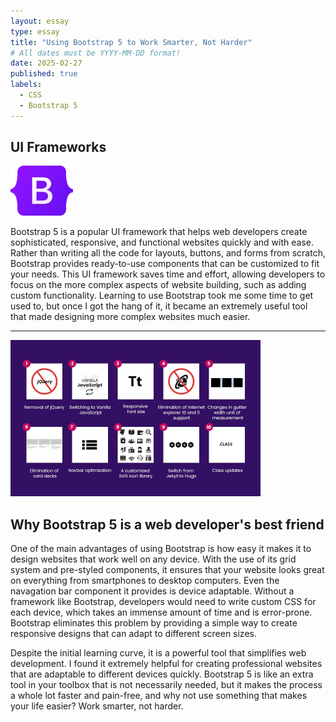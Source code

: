 ```yaml
---
layout: essay
type: essay
title: "Using Bootstrap 5 to Work Smarter, Not Harder"
# All dates must be YYYY-MM-DD format!
date: 2025-02-27
published: true
labels:
  - CSS
  - Bootstrap 5
---
```


## UI Frameworks 
<img width="100px" class="rounded float-start pe-4" src="../img/bootstrap-5.png">

Bootstrap 5 is a popular UI framework that helps web developers create sophisticated, responsive, and functional websites quickly and with ease. Rather than writing all the code for layouts, buttons, and forms from scratch, Bootstrap provides ready-to-use components that can be customized to fit your needs. This UI framework saves time and effort, allowing developers to focus on the more complex aspects of website building, such as adding custom functionality. Learning to use Bootstrap took me some time to get used to, but once I got the hang of it, it became an extremely useful tool that made designing more complex websites much easier.
<hr />
<img width="400px" class="rounded float-start pe-4" src="../img/Bootstrap-info.jpg">

## Why Bootstrap 5 is a web developer's best friend 

One of the main advantages of using Bootstrap is how easy it makes it to design websites that work well on any device. With the use of its grid system and pre-styled components, it ensures that your website looks great on everything from smartphones to desktop computers. Even the navagation bar component it provides is device adaptable. Without a framework like Bootstrap, developers would need to write custom CSS for each device, which takes an immense amount of time and is error-prone. Bootstrap eliminates this problem by providing a simple way to create responsive designs that can adapt to different screen sizes.

Despite the initial learning curve, it is a powerful tool that simplifies web development. I found it extremely helpful for creating professional websites that are adaptable to different devices quickly. Bootstrap 5 is like an extra tool in your toolbox that is not necessarily needed, but it makes the process a whole lot faster and pain-free, and why not use something that makes your life easier? Work smarter, not harder.
